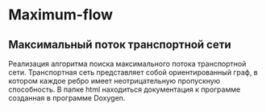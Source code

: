 # Maximum-flow
## Максимальный поток транспортной сети
Реализация алгоритма поиска максимального потока транспортной сети. Транспортная сеть представляет собой ориентированный граф, в котором каждое ребро имеет неотрицательную пропускную способность.
В папке html находиться документация к программе созданная в программе Doxygen.
